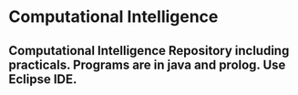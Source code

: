 # Computational Intelligence

## Computational Intelligence Repository including practicals. Programs are in java and prolog. Use Eclipse IDE.
